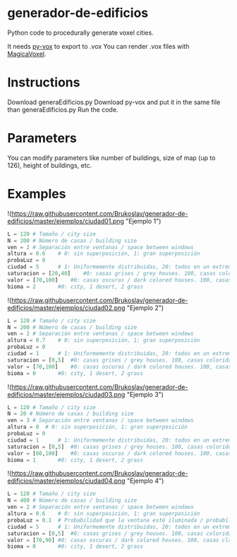 # generador-de-edificios
Python code to procedurally generate voxel cities.

It needs [py-vox](https://github.com/gromgull/py-vox-io) to export to .vox 
You can render .vox files with [MagicaVoxel](https://ephtracy.github.io/).

# Instructions
Download generaEdificios.py
Download py-vox and put it in the same file than generaEdificios.py
Run the code.

# Parameters
You can modify parameters like number of buildings, size of map (up to 126), height of buildings, etc.

# Examples

!(https://raw.githubusercontent.com/Brukoslav/generador-de-edificios/master/ejemplos/ciudad01.png "Ejemplo 1")
```python
L = 120	# Tamaño / city size 
N = 200 # Número de casas / building size
ven = 2 # Separación entre ventanas / space between windows
altura = 0.6	# 0: sin superposición, 1: gran superposición
probaLuz = 0
ciudad = 5 		# 1: Uniformemente distribuidas, 20: todos en un extremo / all buildings on one axis
saturacion = [20,40]	#0: casas grises / grey houses. 100, casas coloridas / colorful houses
valor = [70,100]	#0: casas oscuras / dark colored houses. 100, casas claras / light colored houses
bioma = 2 		#0: city, 1 desert, 2 grass
```



!(https://raw.githubusercontent.com/Brukoslav/generador-de-edificios/master/ejemplos/ciudad02.png "Ejemplo 2")
```python
L = 120	# Tamaño / city size 
N = 200 # Número de casas / building size
ven = 2 # Separación entre ventanas / space between windows
altura = 0.7	# 0: sin superposición, 1: gran superposición
probaLuz = 0
ciudad = 1 		# 1: Uniformemente distribuidas, 20: todos en un extremo / all buildings on one axis
saturacion = [0,5]	#0: casas grises / grey houses. 100, casas coloridas / colorful houses
valor = [70,100]	#0: casas oscuras / dark colored houses. 100, casas claras / light colored houses
bioma = 0 		#0: city, 1 desert, 2 grass
```

!(https://raw.githubusercontent.com/Brukoslav/generador-de-edificios/master/ejemplos/ciudad03.png "Ejemplo 3")
```python
L = 120	# Tamaño / city size 
N = 20 # Número de casas / building size
ven = 3 # Separación entre ventanas / space between windows
altura = 0	# 0: sin superposición, 1: gran superposición
probaLuz = 0
ciudad = 1 		# 1: Uniformemente distribuidas, 20: todos en un extremo / all buildings on one axis
saturacion = [0,5]	#0: casas grises / grey houses. 100, casas coloridas / colorful houses
valor = [80,100]	#0: casas oscuras / dark colored houses. 100, casas claras / light colored houses
bioma = 1 		#0: city, 1 desert, 2 grass
```

!(https://raw.githubusercontent.com/Brukoslav/generador-de-edificios/master/ejemplos/ciudad04.png "Ejemplo 4")
```python
L = 120	# Tamaño / city size 
N = 400 # Número de casas / building size
ven = 2 # Separación entre ventanas / space between windows
altura = 0.6	# 0: sin superposición, 1: gran superposición
probaLuz = 0.1	# Probabilidad que la ventana esté iluminada / probability that windows has light
ciudad = 5 		# 1: Uniformemente distribuidas, 20: todos en un extremo / all buildings on one axis
saturacion = [0,5]	#0: casas grises / grey houses. 100, casas coloridas / colorful houses
valor = [70,90]	#0: casas oscuras / dark colored houses. 100, casas claras / light colored houses
bioma = 0 		#0: city, 1 desert, 2 grass
```
